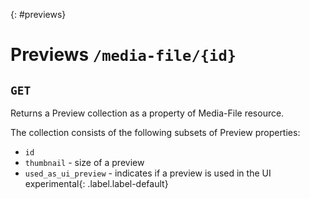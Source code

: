 {: #previews}
# Previews `/media-file/{id}`

## `GET`

Returns a Preview collection as a property of Media-File resource.

The collection consists of the following subsets of Preview properties:

* `id`
* `thumbnail` - size of a preview
* `used_as_ui_preview` - indicates if a preview is used in the UI
  <span>experimental</span>{: .label.label-default}
